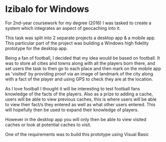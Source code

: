 # Izibalo for Windows

For 2nd-year coursework for my degree (2016) I was tasked to create a system which integrates an aspect of geocaching into it.

This task was split into 2 separate projects a desktop app & a mobile app. This particular part of the project was building a Windows high fidelity prototype for the desktop app.

Being a fan of football, I decided that my idea would be based on football. It was to store all cities and towns along with all the players born there, and set users the task to then go to each place and then mark on the mobile app as 'visited' by providing proof via an image of landmark of the city along with a fact of the player and using GPS to check they are at the location.

As I love football I thought it will be interesting to test football fans knowledge of the facts of the players. Also as a prize to adding a cache, users will be able to view previous caches, this is where users will be able to view their fact/s they entered as well as what other users entered. This will hopefully then be used to expand their knowledge of players. 

However in the desktop app you will only then be able to view visited caches or look at potential caches to visit.

One of the requirements was to build this prototype using Visual Basic
